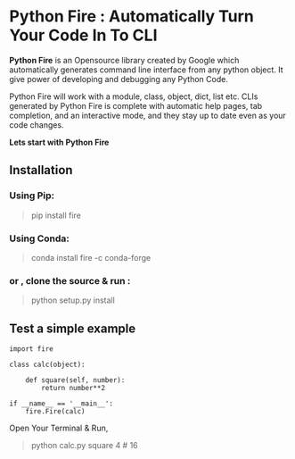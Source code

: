 # Python Fire : Automatically Turn Your Code In To CLI
**Python Fire** is an Opensource library created by Google which automatically generates command line interface from any python object. It give power of developing and debugging any Python Code. 

Python Fire will work with a module, class, object, dict, list etc. CLIs generated by Python Fire is complete with automatic help pages, tab completion, and an interactive mode, and they stay up to date even as your code changes.

**Lets start with Python Fire**

## Installation

### Using Pip:
> pip install fire

### Using Conda:
> conda install fire -c conda-forge

### or , clone the source & run :
> python setup.py install

## Test a simple example
```
import fire

class calc(object):
	
	def square(self, number):
		return number**2

if __name__ == '__main__':
	fire.Fire(calc)

```
Open Your Terminal & Run,

> python calc.py square 4 # 16 
